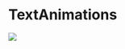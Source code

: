 ﻿# TextAnimations
[![](https://jitpack.io/v/barh0m1977/TextAnimations.svg)](https://jitpack.io/#barh0m1977/TextAnimations)

